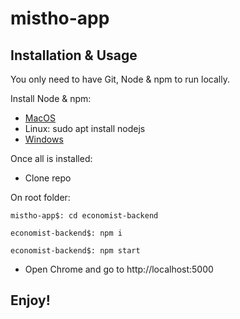 # mistho-app



## Installation & Usage

You only need to have Git, Node & npm to run locally.

Install Node & npm:

- [MacOS](https://changelog.com/posts/install-node-js-with-homebrew-on-os-x)
- Linux: sudo apt install nodejs
- [Windows](https://nodejs.org/es/download/)

Once all is installed:

- Clone repo

On root folder:

```
mistho-app$: cd economist-backend
```
```
economist-backend$: npm i
```
```
economist-backend$: npm start
```

- Open Chrome and go to http://localhost:5000

##
## Enjoy!
